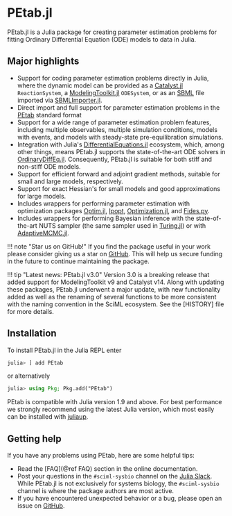 # PEtab.jl

PEtab.jl is a Julia package for creating parameter estimation problems for fitting Ordinary Differential Equation (ODE) models to data in Julia.

## Major highlights

* Support for coding parameter estimation problems directly in Julia, where the dynamic model can be provided as a [Catalyst.jl](https://github.com/SciML/Catalyst.jl) `ReactionSystem`, a [ModelingToolkit.jl](https://github.com/SciML/ModelingToolkit.jl) `ODESystem`, or as an [SBML](https://sbml.org/) file imported via [SBMLImporter.jl](https://github.com/sebapersson/SBMLImporter.jl).
* Direct import and full support for parameter estimation problems in the [PEtab](https://petab.readthedocs.io/en/latest/) standard format
* Support for a wide range of parameter estimation problem features, including multiple observables, multiple simulation conditions, models with events, and models with steady-state pre-equilibration simulations.
* Integration with Julia's [DifferentialEquations.jl](https://docs.sciml.ai/DiffEqDocs/stable/) ecosystem, which, among other things, means PEtab.jl supports the state-of-the-art ODE solvers in [OrdinaryDiffEq.jl](https://github.com/SciML/OrdinaryDiffEq.jl). Consequently, PEtab.jl is suitable for both stiff and non-stiff ODE models.
* Support for efficient forward and adjoint gradient methods, suitable for small and large models, respectively.
* Support for exact Hessian's for small models and good approximations for large models.
* Includes wrappers for performing parameter estimation with optimization packages [Optim.jl](https://github.com/JuliaNLSolvers/Optim.jl), [Ipopt](https://coin-or.github.io/Ipopt/), [Optimization.jl](https://github.com/SciML/Optimization.jl), and [Fides.py](https://github.com/fides-dev/fides).
* Includes wrappers for performing Bayesian inference with the state-of-the-art NUTS sampler (the same sampler used in [Turing.jl](https://github.com/TuringLang/Turing.jl)) or with [AdaptiveMCMC.jl](https://github.com/mvihola/AdaptiveMCMC.jl).

!!! note "Star us on GitHub!"
    If you find the package useful in your work please consider giving us a star on [GitHub](https://github.com/sebapersson/PEtab.jl). This will help us secure funding in the future to continue maintaining the package.

!!! tip "Latest news: PEtab.jl v3.0"
    Version 3.0 is a breaking release that added support for ModelingToolkit v9 and Catalyst v14. Along with updating these packages, PEtab.jl underwent a major update, with new functionality added as well as the renaming of several functions to be more consistent with the naming convention in the SciML ecosystem. See the [HISTORY] file for more details.

## Installation

To install PEtab.jl in the Julia REPL enter

```julia
julia> ] add PEtab
```

or alternatively

```julia
julia> using Pkg; Pkg.add("PEtab")
```

PEtab is compatible with Julia version 1.9 and above. For best performance we strongly recommend using the latest Julia version, which most easily can be installed with [juliaup](https://github.com/JuliaLang/juliaup).

## Getting help

If you have any problems using PEtab, here are some helpful tips:

* Read the [FAQ](@ref FAQ) section in the online documentation.
* Post your questions in the `#sciml-sysbio` channel on the [Julia Slack](https://julialang.org/slack/). While PEtab.jl is not exclusively for systems biology, the `#sciml-sysbio` channel is where the package authors are most active.
* If you have encountered unexpected behavior or a bug, please open an issue on [GitHub](https://github.com/sebapersson/PEtab.jl/issues).
